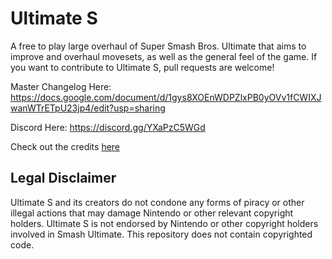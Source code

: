# Ultimate S

A free to play large overhaul of Super Smash Bros. Ultimate that aims to improve and overhaul movesets, as well as the general feel of the game.
If you want to contribute to Ultimate S, pull requests are welcome!

Master Changelog Here:
https://docs.google.com/document/d/1gys8XOEnWDPZlxPB0yOVv1fCWIXJwanWTrETpU23jp4/edit?usp=sharing

Discord Here:
https://discord.gg/YXaPzC5WGd

Check out the credits [here](readme.txt)

## Legal Disclaimer
Ultimate S and its creators do not condone any forms of piracy or other illegal actions that may damage Nintendo or other relevant copyright holders.
Ultimate S is not endorsed by Nintendo or other copyright holders involved in Smash Ultimate. This repository does not contain copyrighted code.
